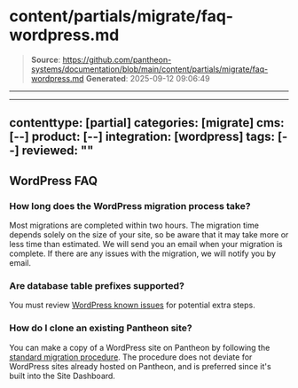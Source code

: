 # content/partials/migrate/faq-wordpress.md

> **Source**: https://github.com/pantheon-systems/documentation/blob/main/content/partials/migrate/faq-wordpress.md
> **Generated**: 2025-09-12 09:06:49

---

---
contenttype: [partial]
categories: [migrate]
cms: [--]
product: [--]
integration: [wordpress]
tags: [--]
reviewed: ""
---

## WordPress FAQ

### How long does the WordPress migration process take?

Most migrations are completed within two hours. The migration time depends solely on the size of your site, so be aware that it may take more or less time than estimated. We will send you an email when your migration is complete. If there are any issues with the migration, we will notify you by email.

### Are database table prefixes supported?

You must review [WordPress known issues](/wordpress-known-issues/#table-prefixes) for potential extra steps.

### How do I clone an existing Pantheon site?

You can make a copy of a WordPress site on Pantheon by following the [standard migration procedure](/migrate). The procedure does not deviate for WordPress sites already hosted on Pantheon, and is preferred since it's built into the Site Dashboard.
